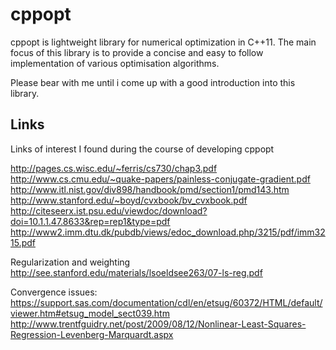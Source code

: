 # cppopt

cppopt is lightweight library for numerical optimization in C++11. The main focus of this library is to provide a concise and easy to follow implementation of various optimisation algorithms.

Please bear with me until i come up with a good introduction into this library.

## Links
Links of interest I found during the course of developing cppopt

http://pages.cs.wisc.edu/~ferris/cs730/chap3.pdf
http://www.cs.cmu.edu/~quake-papers/painless-conjugate-gradient.pdf
http://www.itl.nist.gov/div898/handbook/pmd/section1/pmd143.htm
http://www.stanford.edu/~boyd/cvxbook/bv_cvxbook.pdf
http://citeseerx.ist.psu.edu/viewdoc/download?doi=10.1.1.47.8633&rep=rep1&type=pdf
http://www2.imm.dtu.dk/pubdb/views/edoc_download.php/3215/pdf/imm3215.pdf

Regularization and weighting
http://see.stanford.edu/materials/lsoeldsee263/07-ls-reg.pdf

Convergence issues:
https://support.sas.com/documentation/cdl/en/etsug/60372/HTML/default/viewer.htm#etsug_model_sect039.htm
http://www.trentfguidry.net/post/2009/08/12/Nonlinear-Least-Squares-Regression-Levenberg-Marquardt.aspx